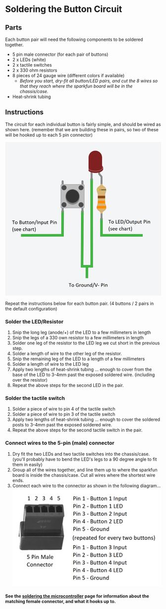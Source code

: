 # Soldering the Button Circuit

## Parts

Each button pair will need the following components to be soldered together.

- 5 pin male connector (for each pair of buttons)
- 2 x LEDs (white)
- 2 x tactile switches
- 2 x 330 ohm resistors
- 8 pieces of 24 gauge wire (different colors if available)
  - _Before you start, dry-fit all button/LED pairs, and cut the 8 wires so that they reach where the sparkfun board will be in the chassis/case._
- Heat-shrink tubing

## Instructions

The circuit for each individual button is fairly simple, and should be wired as shown here.  (remember that we are building these in pairs, so two of these will be hooked up to each 5 pin connector)

![button/led circuit](button-assembly-circuit.png)

Repeat the instructions below for each button pair.  (4 buttons / 2 pairs in the default configuration)

### Solder the LED/Resistor

  1. Snip the long leg (anode/+) of the LED to a few millimeters in length
  2. Snip the legs of a 330 own resistor to a few millimeters in length
  3. Solder one leg of the resistor to the LED leg we cut short in the previous step.
  4. Solder a length of wire to the other leg of the resistor.
  5. Snip the remaining leg of the LED to a length of a few millimeters
  6. Solder a length of wire to the LED leg
  7. Apply two lengths of heat-shrink tubing ... enough to cover from the base of the LED to 3-4mm past the exposed soldered wire.  (including over the resistor)
  8. Repeat the above steps for the second LED in the pair.

### Solder the tactile switch

  1. Solder a piece of wire to pin 4 of the tactile switch
  2. Solder a piece of wire to pin 3 of the tactile switch
  3. Apply two lengths of heat-shrink tubing ... enough to cover the soldered posts to 3-4mm past the exposed soldered wire.
  4. Repeat the above steps for the second tactile switch in the pair.

### Connect wires to the 5-pin (male) connector

  1. Dry fit the two LEDs and two tactile switches into the chassis/case.  (you'll probably have to bend the LED's legs to a 90 degree angle to fit them in easily)
  2. Group all of the wires together, and line them up to where the sparkfun board is inside the chassis/case.  Cut all wires where the shortest wire ends.
  3. Connect each wire to the connector as shown in the following diagram...
  ![button/led connector (pair)](button-pair-connector-pinout.png)

#### See the [soldering the microcontroller](howto-solder-microcontroller-board.md) page for information about the matching female connector, and what it hooks up to.

